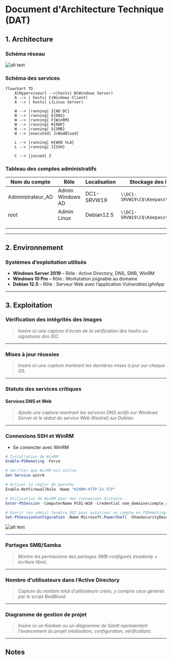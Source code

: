 
# Document d'Architecture Technique (DAT)

## 1. Architecture

### Schéma réseau

![alt text](<Lab_BadBlood.drawio.png>)


### Schéma des services

```mermaid
flowchart TD
    A[Hyperviseur] -->|hosts| W(Windows Server)
    A --> | hosts| C(Windows Client)
    A --> | hosts| L(Linux Server)

    W --> |running| Z{AD DC}
    W --> |running| E{DNS}
    W --> |running| F{WinRM}
    W --> |running| R{RDP}
    W --> |running| G{SMB} 
    W --> |executed| J>BadBlood] 

    L --> |running| H{WEB VLA}
    L --> |running| I{SSH}

    C --> |joined| Z
```



### Tableau des comptes administratifs

| Nom du compte        | Rôle                  | Localisation     | Stockage des identifiants                            |
|----------------------|-----------------------|------------------|------------------------------------------------------|
| Administrateur_AD    | Admin Windows AD      | DC1-SRVW19       | `\\DC1-SRVW19\C$\Keepass\kps_base.kdbx`         |
| root                 | Admin Linux           | Debian12.5       | `\\DC1-SRVW19\C$\Keepass\kps_base.kdbx`         |
|                      |                       |                  |                                                      |
|                      |                       |                  |                                                      |
|                      |                       |                  |                                                      |

---

## 2. Environnement

### Systèmes d’exploitation utilisés

- **Windows Server 2019** – Rôle : Active Directory, DNS, SMB, WinRM  
- **Windows 10 Pro** – Rôle : Workstation joignable au domaine  
- **Debian 12.5** – Rôle : Serveur Web avec l’application _VulnerableLightApp_

---

## 3. Exploitation

### Vérification des intégrités des images

> _Insère ici une capture d'écran de la vérification des hashs ou signatures des ISO._

---

### Mises à jour réussies

> _Insère ici une capture montrant les dernières mises à jour sur chaque OS._

---

### Statuts des services critiques

#### Services DNS et Web

> _Ajoute une capture montrant les services DNS actifs sur Windows Server et le statut du service Web (Kestrel) sur Debian._

---

### Connexions SSH et WinRM 

* Se conencter avec WinRM
```powershell
# Installation de WinRM
Enable-PSRemoting -Force

# Vérifier que WinRM est activé
Get-Service winrm

# Activer la règler de parefeu
Enable-NetFirewallRule -Name "WINRM-HTTP-In-TCP"

# Utilisation de WinRM pour des connexions distante
Enter-PSSession -ComputerName PC01-W10 -Credential nom_domaine\compte_admin

# Ouvrir (en admin) fenêtre GUI pour autoriser un compte en PSRemoting
Set-PSSessionConfiguration -Name Microsoft.PowerShell -ShowSecurityDescriptorUI
```

![alt text](<PSRemotin WinRM.png>)

---

### Partages SMB/Samba

> _Montre les permissions des partages SMB configurés (readonly + écriture libre)._

---

### Nombre d'utilisateurs dans l’Active Directory

> _Capture du nombre total d’utilisateurs créés, y compris ceux générés par le script BadBlood._

---

### Diagramme de gestion de projet

> _Insère ici un Kanban ou un diagramme de Gantt représentant l’avancement du projet (réalisation, configuration, vérification)._

---

## Notes


